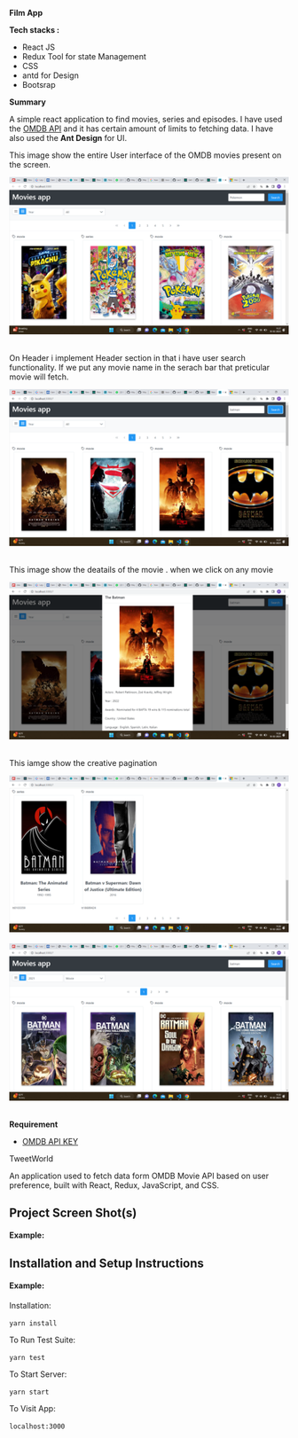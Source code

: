  **Film App**

**Tech stacks :** 
<ul>
<li>React JS</li>
<li>Redux Tool for state Management</li>
<li>CSS</li>
<li>antd for Design</li>
<li>Bootsrap</li>
</ul>

**Summary** 

A simple react application to find movies, series and episodes. I have used the [OMDB API](http://www.omdbapi.com) and it has certain amount of limits to fetching data. I have also used the **Ant Design** for UI.

<p>This image show the entire User interface of the OMDB movies present on the screen.</p>
<img src="/assets/Screenshot_20230210_112704.png" alt="first img" title="Entire UI Page">
<br /> <br />
<p>On Header i implement Header section in that i have user search functionality. 
If we put any movie name in the serach bar that preticular movie will fetch.
</p>
<img src="/assets/Screenshot_20230210_112744.png" alt="seond img" title="Movies Page">
<br /> <br />
<p>This image show the deatails of the movie . when we click on any movie</p>
<img src="/assets/Screenshot_20230210_112807.png" alt="third img" title="Movies Details">
<br /> <br />
<p>This iamge show the creative pagination</p>
<img src="/assets/Screenshot_20230210_112836.png" alt="fourth img" title="Pagination Page">
<br /> <br />
<img src="/assets/Screenshot_20230210_113045.png" alt="fifth img" title="Filtering Page">
<br /> <br />


 **Requirement**
- [OMDB API KEY](http://www.omdbapi.com)


TweetWorld 

An application used to fetch data form OMDB Movie API  based on user preference, built with React, Redux, JavaScript, and CSS.

## Project Screen Shot(s)

#### Example:   



## Installation and Setup Instructions

#### Example:  

Installation:

`yarn install`  

To Run Test Suite:  

`yarn test`  

To Start Server:

`yarn start`  

To Visit App:

`localhost:3000`  
  


